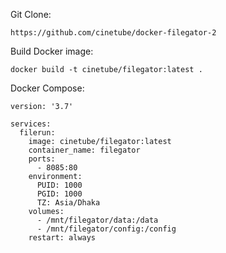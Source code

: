 Git Clone:
```
https://github.com/cinetube/docker-filegator-2
```

Build Docker image:

```
docker build -t cinetube/filegator:latest .
```

Docker Compose:

```
version: '3.7'

services:
  filerun:
    image: cinetube/filegator:latest
    container_name: filegator
    ports:
      - 8085:80
    environment:
      PUID: 1000
      PGID: 1000
      TZ: Asia/Dhaka
    volumes:
      - /mnt/filegator/data:/data
      - /mnt/filegator/config:/config
    restart: always
```
